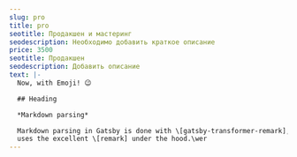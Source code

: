 ```yaml
---
slug: pro
title: pro
seotitle: Продакшен и мастеринг
seodescription: Необходимо добавить краткое описание
price: 3500
seotitle: Продакшен
seodescription: Добавить описание
text: |-
  Now, with Emoji! 😉

  ## Heading

  *Markdown parsing*

  Markdown parsing in Gatsby is done with \[gatsby-transformer-remark], which
  uses the excellent \[remark] under the hood.\wer
---
```

